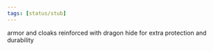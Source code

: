 ```yaml
---
tags: [status/stub]
---
```



armor and cloaks reinforced with dragon hide for extra protection and durability